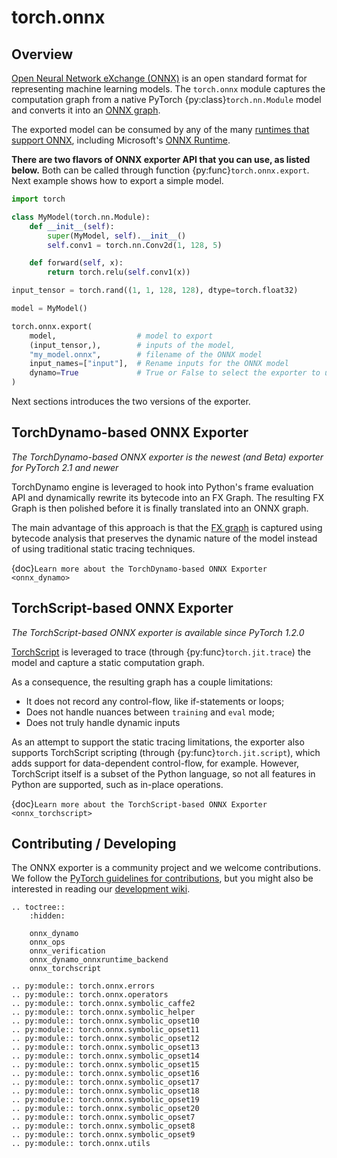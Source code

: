 # torch.onnx


## Overview

[Open Neural Network eXchange (ONNX)](https://onnx.ai/) is an open standard
format for representing machine learning models. The `torch.onnx` module captures the computation graph from a
native PyTorch {py:class}`torch.nn.Module` model and converts it into an
[ONNX graph](https://github.com/onnx/onnx/blob/main/docs/IR.md).

The exported model can be consumed by any of the many
[runtimes that support ONNX](https://onnx.ai/supported-tools.html#deployModel), including
Microsoft's [ONNX Runtime](https://www.onnxruntime.ai).

**There are two flavors of ONNX exporter API that you can use, as listed below.**
Both can be called through function {py:func}`torch.onnx.export`.
Next example shows how to export a simple model.

```python
import torch

class MyModel(torch.nn.Module):
    def __init__(self):
        super(MyModel, self).__init__()
        self.conv1 = torch.nn.Conv2d(1, 128, 5)

    def forward(self, x):
        return torch.relu(self.conv1(x))

input_tensor = torch.rand((1, 1, 128, 128), dtype=torch.float32)

model = MyModel()

torch.onnx.export(
    model,                  # model to export
    (input_tensor,),        # inputs of the model,
    "my_model.onnx",        # filename of the ONNX model
    input_names=["input"],  # Rename inputs for the ONNX model
    dynamo=True             # True or False to select the exporter to use
)
```

Next sections introduces the two versions of the exporter.

## TorchDynamo-based ONNX Exporter

*The TorchDynamo-based ONNX exporter is the newest (and Beta) exporter for PyTorch 2.1 and newer*

TorchDynamo engine is leveraged to hook into Python's frame evaluation API and dynamically rewrite its
bytecode into an FX Graph. The resulting FX Graph is then polished before it is finally translated into an
ONNX graph.

The main advantage of this approach is that the [FX graph](https://pytorch.org/docs/stable/fx.html) is captured using
bytecode analysis that preserves the dynamic nature of the model instead of using traditional static tracing techniques.

{doc}`Learn more about the TorchDynamo-based ONNX Exporter <onnx_dynamo>`

## TorchScript-based ONNX Exporter

*The TorchScript-based ONNX exporter is available since PyTorch 1.2.0*

[TorchScript](https://pytorch.org/docs/stable/jit.html) is leveraged to trace (through {py:func}`torch.jit.trace`)
the model and capture a static computation graph.

As a consequence, the resulting graph has a couple limitations:

* It does not record any control-flow, like if-statements or loops;
* Does not handle nuances between `training` and `eval` mode;
* Does not truly handle dynamic inputs

As an attempt to support the static tracing limitations, the exporter also supports TorchScript scripting
(through {py:func}`torch.jit.script`), which adds support for data-dependent control-flow, for example. However, TorchScript
itself is a subset of the Python language, so not all features in Python are supported, such as in-place operations.

{doc}`Learn more about the TorchScript-based ONNX Exporter <onnx_torchscript>`

## Contributing / Developing

The ONNX exporter is a community project and we welcome contributions. We follow the
[PyTorch guidelines for contributions](https://github.com/pytorch/pytorch/blob/main/CONTRIBUTING.md), but you might
also be interested in reading our [development wiki](https://github.com/pytorch/pytorch/wiki/PyTorch-ONNX-exporter).

```{eval-rst}
.. toctree::
    :hidden:

    onnx_dynamo
    onnx_ops
    onnx_verification
    onnx_dynamo_onnxruntime_backend
    onnx_torchscript
```

<!-- This module needs to be documented. Adding here in the meantime 
for tracking purposes -->
```{eval-rst}
.. py:module:: torch.onnx.errors
.. py:module:: torch.onnx.operators
.. py:module:: torch.onnx.symbolic_caffe2
.. py:module:: torch.onnx.symbolic_helper
.. py:module:: torch.onnx.symbolic_opset10
.. py:module:: torch.onnx.symbolic_opset11
.. py:module:: torch.onnx.symbolic_opset12
.. py:module:: torch.onnx.symbolic_opset13
.. py:module:: torch.onnx.symbolic_opset14
.. py:module:: torch.onnx.symbolic_opset15
.. py:module:: torch.onnx.symbolic_opset16
.. py:module:: torch.onnx.symbolic_opset17
.. py:module:: torch.onnx.symbolic_opset18
.. py:module:: torch.onnx.symbolic_opset19
.. py:module:: torch.onnx.symbolic_opset20
.. py:module:: torch.onnx.symbolic_opset7
.. py:module:: torch.onnx.symbolic_opset8
.. py:module:: torch.onnx.symbolic_opset9
.. py:module:: torch.onnx.utils
```

